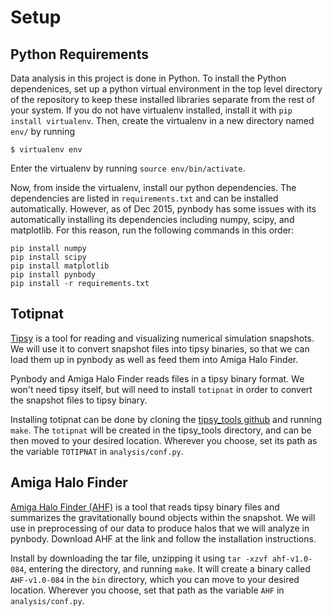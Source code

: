 Setup
=====

Python Requirements
-------------------

Data analysis in this project is done in Python. To install the Python dependenices, set up a python virtual environment in the top level directory of the repository to keep these installed libraries separate from the rest of your system. If you do not have virtualenv installed, install it with `pip install virtualenv`. Then, create the virtualenv in a new directory named `env/` by running

```
$ virtualenv env
```

Enter the virtualenv by running `source env/bin/activate`.

Now, from inside the virtualenv, install our python dependencies. The dependencies are listed in `requirements.txt` and can be installed automatically. However, as of Dec 2015, pynbody has some issues with its automatically installing its dependencies including numpy, scipy, and matplotlib. For this reason, run the following commands in this order:

```
pip install numpy
pip install scipy
pip install matplotlib
pip install pynbody
pip install -r requirements.txt
```


Totipnat
--------

[Tipsy](http://www-hpcc.astro.washington.edu/tools/tipsy/tipsy.html) is a tool for reading and visualizing numerical simulation snapshots. We will use it to convert snapshot files into tipsy binaries, so that we can load them up in pynbody as well as feed them into Amiga Halo Finder.

Pynbody and Amiga Halo Finder reads files in a tipsy binary format. We won't need tipsy itself, but will need to install `totipnat` in order to convert the snapshot files to tipsy binary.

Installing totipnat can be done by cloning the [tipsy_tools github](https://github.com/N-BodyShop/tipsy_tools) and running `make`. The `totipnat` will be created in the tipsy_tools directory, and can be then moved to your desired location. Wherever you choose, set its path as the variable `TOTIPNAT` in `analysis/conf.py`.


Amiga Halo Finder
-----------------

[Amiga Halo Finder (AHF)](http://popia.ft.uam.es/AHF/Download.html) is a tool that reads tipsy binary files and summarizes the gravitationally bound objects within the snapshot. We will use in preprocessing of our data to produce halos that we will analyze in pynbody. Download AHF at the link and follow the installation instructions.

Install by downloading the tar file, unzipping it using `tar -xzvf ahf-v1.0-084`, entering the directory, and running `make`. It will create a binary called `AHF-v1.0-084` in the `bin` directory, which you can move to your desired location. Wherever you choose, set that path as the variable `AHF` in `analysis/conf.py`.
